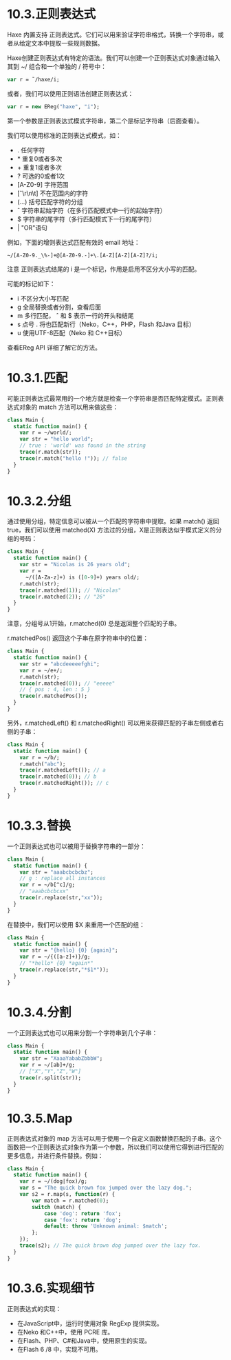# 10.3.正则表达式

Haxe 内置支持 正则表达式。它们可以用来验证字符串格式，转换一个字符串，或者从给定文本中提取一些规则数据。

Haxe创建正则表达式有特定的语法。我们可以创建一个正则表达式对象通过输入其到 ~/ 组合和一个单独的 / 符号中：

```haxe
var r = ˜/haxe/i; 
```

或者，我们可以使用正则语法创建正则表达式：

```haxe
var r = new EReg("haxe", "i");
```

第一个参数是正则表达式模式字符串，第二个是标记字符串（后面查看）。

我们可以使用标准的正则表达式模式，如：

- . 任何字符
- \* 重复0或者多次
- \+ 重复1或者多次
- ? 可选的0或者1次
- [A-Z0-9] 字符范围
- [ˆ\r\n\t] 不在范围内的字符
- (...) 括号匹配字符的分组
- ˆ 字符串起始字符（在多行匹配模式中一行的起始字符）
- $ 字符串的尾字符（多行匹配模式下一行的尾字符）
- | "OR"语句

例如，下面的增则表达式匹配有效的 email 地址：

```
~/[A-Z0-9._\%-]+@[A-Z0-9.-]+\.[A-Z][A-Z][A-Z]?/i; 
```

注意 正则表达式结尾的 i 是一个标记，作用是启用不区分大小写的匹配。

可能的标记如下：

- i 不区分大小写匹配
- g 全局替换或者分割，查看后面
- m 多行匹配， ˆ 和 $ 表示一行的开头和结尾
- s 点号 . 将也匹配新行（Neko，C++，PHP，Flash 和Java 目标）
- u 使用UTF-8匹配（Neko 和 C++目标）

查看EReg API 详细了解它的方法。



# 10.3.1.匹配

可能正则表达式最常用的一个地方就是检查一个字符串是否匹配特定模式。正则表达式对象的 match 方法可以用来做这些：

```haxe
class Main {
  static function main() {
    var r = ~/world/;
    var str = "hello world";
    // true : 'world' was found in the string
    trace(r.match(str));
    trace(r.match("hello !")); // false
  }
}
```



# 10.3.2.分组

通过使用分组，特定信息可以被从一个匹配的字符串中提取。如果 match() 返回 true，我们可以使用 matched(X) 方法过的分组，X是正则表达似乎模式定义的分组的号码：

```haxe
class Main {
  static function main() {
    var str = "Nicolas is 26 years old";
    var r =
      ~/([A-Za-z]+) is ([0-9]+) years old/;
    r.match(str);
    trace(r.matched(1)); // "Nicolas"
    trace(r.matched(2)); // "26"
  }
}
```

注意，分组号从1开始，r.matched(0) 总是返回整个匹配的子串。

r.matchedPos() 返回这个子串在原字符串中的位置：

```haxe
class Main {
  static function main() {
    var str = "abcdeeeeefghi";
    var r = ~/e+/;
    r.match(str);
    trace(r.matched(0)); // "eeeee"
    // { pos : 4, len : 5 }
    trace(r.matchedPos());
  }
}
```

另外，r.matchedLeft() 和 r.matchedRight() 可以用来获得匹配的子串左侧或者右侧的子串：

```haxe
class Main {
  static function main() {
    var r = ~/b/;
    r.match("abc");
    trace(r.matchedLeft()); // a
    trace(r.matched(0)); // b
    trace(r.matchedRight()); // c
  }
}
```



# 10.3.3.替换

一个正则表达式也可以被用于替换字符串的一部分：

```haxe
class Main {
  static function main() {
    var str = "aaabcbcbcbz";
    // g : replace all instances
    var r = ~/b[^c]/g;
    // "aaabcbcbcxx"
    trace(r.replace(str,"xx"));
  }
}
```

在替换中，我们可以使用 $X 来重用一个匹配的组：

```haxe
class Main {
  static function main() {
    var str = "{hello} {0} {again}";
    var r = ~/{([a-z]+)}/g;
    // "*hello* {0} *again*"
    trace(r.replace(str,"*$1*"));
  }
}
```



# 10.3.4.分割

一个正则表达式也可以用来分割一个字符串到几个子串：

```haxe
class Main {
  static function main() {
    var str = "XaaaYababZbbbW";
    var r = ~/[ab]+/g;
    // ["X","Y","Z","W"]
    trace(r.split(str));
  }
}
```



# 10.3.5.Map

正则表达式对象的 map 方法可以用于使用一个自定义函数替换匹配的子串。这个函数把一个正则表达式对象作为第一个参数，所以我们可以使用它得到进行匹配的更多信息，并进行条件替换。例如：

```haxe
class Main {
  static function main() {
    var r = ~/(dog|fox)/g;
    var s = "The quick brown fox jumped over the lazy dog.";
    var s2 = r.map(s, function(r) {
        var match = r.matched(0);
        switch (match) {
            case 'dog': return 'fox';
            case 'fox': return 'dog';
            default: throw 'Unknown animal: $match';
        };
    });
    trace(s2); // The quick brown dog jumped over the lazy fox.
  }
}
```



# 10.3.6.实现细节

正则表达式的实现：

- 在JavaScript中，运行时使用对象 RegExp 提供实现。
- 在Neko 和C++中，使用 PCRE 库。
- 在Flash、PHP、C#和Java中，使用原生的实现。
- 在Flash 6 /8 中，实现不可用。